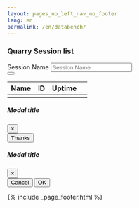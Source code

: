 ```yaml
---
layout: pages_no_left_nav_no_footer
lang: en
permalink: /en/databench/
---
```


<!-- Content starts -->

<div class="databench-authenticated">
    <div class="session-list card panel-default">
        <div class="card-body">
            <h3>Quarry Session list</h3>
            <form class="session-add form-inline">
              <div class="form-group mx-sm-3 mb-2">
                <label for="sessionName" class="sr-only">Session Name</label>
                <input class="form-control" id="sessionName" name="name" placeholder="Session Name">
              </div>
              <button type="submit" class="fa fa-plus btn btn-primary mb-2"></button>
              <div class="form-group" id="errorDiv"><span class="error-span"></span></div>
            </form>
            <table id="sessions" class="table table-sm table-hover table-responsive-md">
              <thead>
                <tr>
                    <th scope="col">Name</th>
                    <th scope="col">ID</th>
                    <th scope="col">Uptime</th>
                    <th></th>
                </tr>
              </thead>
              <tbody class="session-table">
                <tr id="firstrow">
                    <td></td>
                    <td></td>
                    <td></td>
                    <td></td>
                </tr>
                </tbody>
            </table>
            <i class="table-refresh fa fa-sync"></i>
        </div>
    </div> 
</div>

<div class="databench-anonymous d-none">
    <div class="info-panel card panel-default">
        <div class="card-body">
            <span class="info-span"></span>
        </div>
    </div>
</div>


<!-- Info/Error Modal -->
<!-- Displayed when anything other than a 401 or 200 is returned -->
<div class="modal fade" id="infoModal" tabindex="-1" role="dialog" aria-labelledby="exampleModalLongTitle" aria-hidden="true">
  <div class="modal-dialog" role="document">
    <div class="modal-content">
      <div class="modal-header">
        <h5 class="modal-title" id="infoModalLongTitle">Modal title</h5>
        <button type="button" class="close" data-dismiss="modal" aria-label="Close">
          <span aria-hidden="true">&times;</span>
        </button>
      </div>
      <div class="modal-body">
        <span class="info-span"></span>
      </div>
      <div class="modal-footer">
        <button type="button" class="btn btn-secondary" data-dismiss="modal">Thanks</button>
      </div>
    </div>
  </div>
</div>


<!-- Confirm Modal -->
<!-- Displayed on delete for confirmation -->
<div class="modal fade" id="confirmModal" tabindex="-1" role="dialog" aria-labelledby="confirmModal" aria-hidden="true">
  <div class="modal-dialog" role="document">
    <div class="modal-content">
      <div class="modal-header">
        <h5 class="modal-title" id="exampleModalLongTitle">Modal title</h5>
        <button type="button" class="close" data-dismiss="modal" aria-label="Close">
          <span aria-hidden="true">&times;</span>
        </button>
      </div>
      <div class="modal-body">
        <span class="info-span"></span>
      </div>
      <div class="modal-footer">
        <button type="button" class="btn btn-secondary" data-dismiss="modal">Cancel</button>
        <button type="button" id="delete_ok" class="btn btn-secondary" data-dismiss="modal">OK</button>
      </div>
    </div>
  </div>
</div>

<!-- Content ends -->

{% include _page_footer.html %}

<link rel="stylesheet" href="https://use.fontawesome.com/releases/v5.2.0/css/all.css" integrity="sha384-hWVjflwFxL6sNzntih27bfxkr27PmbbK/iSvJ+a4+0owXq79v+lsFkW54bOGbiDQ" crossorigin="anonymous">        

<script type="application/javascript">
  $(document).ready(function () {
       
    // Add listeners
    userManager.subscribe(cadc.web.events.onUserLoad,
      function (event, data)
      {
        // Check to see if user is logged in or not
        
        if (typeof(data.error) != "undefined") {                
            var errorMsg = "";
            if (data.errorStatus === 401) {
                errorMsg = "<em>" + data.errorStatus + " " + data.error + "</em>. Please log in to use Databench.";
            } else {
                errorMsg = "Unable to list sessions: " + data.errorStatus + " " + data.error ;
            }
            setInfoPanel(errorMsg);        
        } else {
            setSessionPanel();
            loadDatabenchSessions();
         }          
    });
      
    $('.table-refresh').click(function() {
        clearSessionTable();
        loadDatabenchSessions();
    });
        
    $('.session-add').submit(function () {
      var $_form = $(this);
      var formData = $_form.serialize();
      addDatabenchSession(formData) 
      return false;
    });
            
  });  // end $(document).ready... 
  
    
  // Databench ajax functions
  
  function loadDatabenchSessions() {
    $.ajax({  
       xhrFields: { withCredentials: true },
       url: "http://databench.canfar.net/quarry/session"
     }).done(function (data) {
        // Load data into table
       refreshSessionTable(data);
     }).fail(function (message, m2) {
       setSessionPanel("Unable to list sessions: " + message.status + ": " + message.responseText);
     });  
  };
  
  function addDatabenchSession(formData) {
    $.ajax({ 
       xhrFields: { withCredentials: true },
       url: "http://databench.canfar.net/quarry/session",
       method: "POST",
       data: formData
     }).done(function (data) {
       // Refresh session list
       loadDatabenchSessions();
     }).fail(function (message) {
       // setFormError(message.status, "Unable to add session: " + message.status + ": " + message.responseText);
       setInfoModal(message.status, "Unable to add session: " + message.status + ": " + message.responseText);
     });  
  };
  
  
  function rmDatabenchSession(formData) {
    $.ajax({ 
       xhrFields: { withCredentials: true },
       url: "http://databench.canfar.net/quarry/session",
       method: "POST",
       data: formData
     }).done(function (data) {
       // Refresh session list
       loadDatabenchSessions();
     }).fail(function (message) {
       setInfoModal(message.status, "Unable to delete sessions: " + message.status + ": " + message.responseText);
     });  
  };
  
  // Table management functions
  function clearSessionTable() {
    var tableEl = $('.session-table');
    tableEl.html("<tr><td>-</td><td>-</td><td>-</td></tr>");
  };
    
  function mkRowHtml(rowData) { 
      var rHtml = "<tr><td><a href=\"" + rowData[2] + "\" target=\"_blank\">" + rowData[1] + "</a></td><td>" + rowData[0] + "</td><td>" + rowData[3] + "</td></tr>";
      return rHtml;
  };
    
  function refreshSessionTable(tableData) {
    var tableEl = $('.session-table');
    var rowHtml = "";
   
    var dataArray = tableData.split("\n");
    for (i=0; i< dataArray.length - 1; i++) {
        rowHtml = rowHtml + mkRowHtml(dataArray[i].split("\t"));
    };
   
    tableEl.html(rowHtml);
  };

    
  // Page management functions
  
  function setInfoPanel(errorMsg) {
    $(".info-span").html(errorMsg);
    $('.databench-authenticated').addClass('d-none');
    $('.databench-anonymous').removeClass('d-none');
  };
  
  function setSessionPanel() {
    $('.databench-authenticated').removeClass('d-none');
    $('.databench-anonymous').addClass('d-none');
  };
  
  function setInfoModal(title, msg) {    
    $(".info-span").html(msg);
    $(".infoModalLongTitle").html(title);
    $('#infoModal').modal('show');
  };
  
  function setFormError(title, msg) {    
    $(".error-span").html(msg);
  };

</script>
